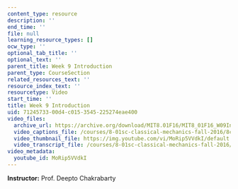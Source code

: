 ```yaml
---
content_type: resource
description: ''
end_time: ''
file: null
learning_resource_types: []
ocw_type: ''
optional_tab_title: ''
optional_text: ''
parent_title: Week 9 Introduction
parent_type: CourseSection
related_resources_text: ''
resource_index_text: ''
resourcetype: Video
start_time: ''
title: Week 9 Introduction
uid: 71245733-00d4-c015-3545-225274eae400
video_files:
  archive_url: https://archive.org/download/MIT8.01F16/MIT8_01F16_W09Intro_360p.mp4
  video_captions_file: /courses/8-01sc-classical-mechanics-fall-2016/8ce0ddf98cbc55d69d057b3e299ca240_MoRip5VVdkI.vtt
  video_thumbnail_file: https://img.youtube.com/vi/MoRip5VVdkI/default.jpg
  video_transcript_file: /courses/8-01sc-classical-mechanics-fall-2016/ee1004e503e8267f37719452cddafb63_MoRip5VVdkI.pdf
video_metadata:
  youtube_id: MoRip5VVdkI
---
```


**Instructor:** Prof. Deepto Chakrabarty